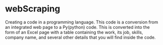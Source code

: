 # webScraping
Creating a code in a programming language. This code is a conversion from an integrated web page to a Py(python) code. This is converted into the form of an Excel page with a table containing the work, its job, skills, company name, and several other details that you will find inside the code.
